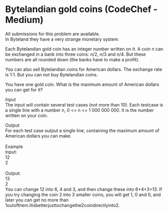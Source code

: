 # Bytelandian gold coins (CodeChef - Medium)

All submissions for this problem are available.<br>
In Byteland they have a very strange monetary system.<br>

Each Bytelandian gold coin has an integer number written on it. A coin n can be exchanged in a bank into three coins: n/2, n/3 and n/4. But these numbers are all rounded down (the banks have to make a profit).<br>

You can also sell Bytelandian coins for American dollars. The exchange rate is 1:1. But you can not buy Bytelandian coins.<br>

You have one gold coin. What is the maximum amount of American dollars you can get for it?<br>

Input<br>
The input will contain several test cases (not more than 10). Each testcase is a single line with a number n, 0 <= n <= 1 000 000 000. It is the number written on your coin.<br>

Output<br>
For each test case output a single line, containing the maximum amount of American dollars you can make.<br>
<br>
Example<br>
Input:<br>
12<br>
2<br>
<br>
Output:<br>
13<br>
2<br>
You can change 12 into 6, 4 and 3, and then change these into 6+4+3=13. If you try changing the coin 2 into 3 smaller coins, you will get 1, 0 and 0, and later you can get no more than 1outofthem.Itisbetterjusttochangethe2coindirectlyinto2.<br>
